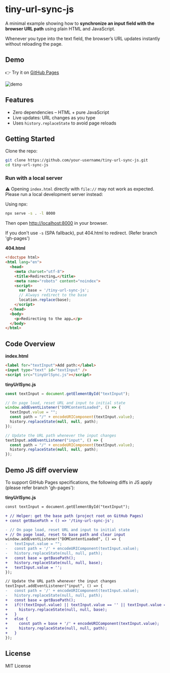 # tiny-url-sync-js

A minimal example showing how to **synchronize an input field with the browser URL path** using plain HTML and JavaScript.

Whenever you type into the text field, the browser’s URL updates instantly without reloading the page.

## Demo

👉 Try it on [GitHub Pages](https://signothecat.github.io/tiny-url-sync-js)

![demo](./screenshot.gif)

## Features

- Zero dependencies – HTML + pure JavaScript
- Live updates: URL changes as you type
- Uses `history.replaceState` to avoid page reloads

## Getting Started

Clone the repo:

```zsh
git clone https://github.com/your-username/tiny-url-sync-js.git
cd tiny-url-sync-js
```

### Run with a local server

⚠️ Opening `index.html` directly with `file://` may not work as expected.
Please run a local development server instead:

Using npx:

```zsh
npx serve -s . -l 8000
```

Then open [http://localhost:8000](http://localhost:8000) in your browser.

If you don't use `-s` (SPA fallback), put 404.html to redirect.
(Refer branch 'gh-pages')

**404.html**
```html
<!doctype html>
<html lang="en">
  <head>
    <meta charset="utf-8">
    <title>Redirecting…</title>
    <meta name="robots" content="noindex">
    <script>
      var base = '/tiny-url-sync-js';
      // Always redirect to the base
      location.replace(base);
    </script>
  </head>
  <body>
    <p>Redirecting to the app…</p>
  </body>
</html>
```

## Code Overview

**index.html**
```html
<label for="textInput">Add path:</label>
<input type="text" id="textInput" />
<script src="tinyUrlSync.js"></script>
```

**tinyUrlSync.js**
```js
const textInput = document.getElementById("textInput");

// On page load, reset URL and input to initial state
window.addEventListener("DOMContentLoaded", () => {
  textInput.value = "";
  const path = "/" + encodeURIComponent(textInput.value);
  history.replaceState(null, null, path);
});

// Update the URL path whenever the input changes
textInput.addEventListener("input", () => {
  const path = "/" + encodeURIComponent(textInput.value);
  history.replaceState(null, null, path);
});
```

## Demo JS diff overview

To support GitHub Pages specifications, the following diffs in JS apply (please refer branch 'gh-pages'):

**tinyUrlSync.js**
```diff
const textInput = document.getElementById("textInput");

+ // Helper: get the base path (project root on GitHub Pages)
+ const getBasePath = () => '/tiny-url-sync-js';

- // On page load, reset URL and input to initial state
+ // On page load, reset to base path and clear input
window.addEventListener("DOMContentLoaded", () => {
-   textInput.value = "";
-   const path = '/' + encodeURIComponent(textInput.value);
-   history.replaceState(null, null, path);
+   const base = getBasePath();
+   history.replaceState(null, null, base);
+   textInput.value = '';
});

// Update the URL path whenever the input changes
textInput.addEventListener("input", () => {
-   const path = '/' + encodeURIComponent(textInput.value);
-   history.replaceState(null, null, path);
+   const base = getBasePath();
+   if(!(textInput.value) || textInput.value == '' || textInput.value === '') {
+     history.replaceState(null, null, base);
+   }
+   else {
+     const path = base + '/' + encodeURIComponent(textInput.value);
+     history.replaceState(null, null, path);
+   }
});
```

## License

MIT License
